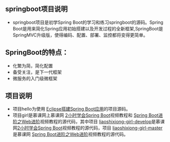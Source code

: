 ## springboot项目说明
- springboot项目是初学Spring Boot的学习和练习springboot的源码。Spring Boot是用来简化Spring应用初始搭建以及开发过程的全新框架,SpringBoot是SpringMVC升级版，使得编码、配置、部署、监控都将变得更简单。
## SpringBoot的特点：
- 化繁为简，简化配置
- 备受关注，是下一代框架
- 微服务的入门级微框架

## 项目说明
- 项目hello为使用 [Eclipse搭建Spring Boot应用](http://www.jianshu.com/p/052fe1d45c5c)的项目源码。
- 项目girl是慕课网上慕课网 [2小时学会Spring Boot](http://www.imooc.com/learn/767)视频教程和 [Spring Boot进阶之Web进阶]( http://www.imooc.com/learn/810)视频教程的源代码，其中项目 [liaoshixiong-girl-develop](girl/liaoshixiong-girl-develop/)是慕课网[2小时学会Spring Boot](http://www.imooc.com/learn/767)视频教程的源代码，项目 [liaoshixiong-girl-master](girl/liaoshixiong-girl-develop/)是慕课网 [Spring Boot进阶之Web进阶]( http://www.imooc.com/learn/810)视频教程的源代码。


